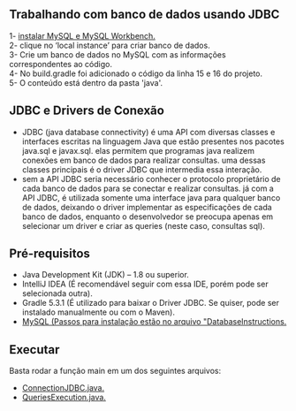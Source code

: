  ## Trabalhando com banco de dados usando JDBC
1- <a href="https://dev.mysql.com/downloads/workbench/">instalar MySQL e MySQL Workbench.</a> <br>
2- clique no ‘local instance’ para criar banco de dados. <br>
3- Crie um banco de dados no MySQL com as informações correspondentes ao código. <br>
4- No build.gradle foi adicionado o código da linha 15 e 16 do projeto. <br>
5- O conteúdo está dentro da pasta 'java'. <br>

## JDBC e Drivers de Conexão
- JDBC (java database connectivity) é uma API com diversas classes e interfaces escritas na linguagem Java que estão presentes nos pacotes java.sql e javax.sql. elas permitem que programas java realizem conexões em banco de dados para realizar consultas. uma dessas classes principais é o driver JDBC que intermedia essa interação.
- sem a API JDBC seria necessário conhecer o protocolo proprietário de cada banco de dados para se conectar e realizar consultas. já com a API JDBC, é utilizada somente uma interface java para qualquer banco de dados, deixando o driver implementar as especificações de cada banco de dados, enquanto o desenvolvedor se preocupa apenas em selecionar um driver e criar as queries (neste caso, consultas sql).

## Pré-requisitos 
- Java Development Kit (JDK) – 1.8 ou superior.
- IntelliJ IDEA (É recomendável seguir com essa IDE, porém pode ser selecionada outra). <br>
- Gradle 5.3.1 (É utilizado para baixar o Driver JDBC. Se quiser, pode ser instalado manualmente ou com o Maven). <br>
- <a href="https://github.com/danielkv7/jdbc-basico/blob/master/src/main/java/part1/DatabaseInstructions">MySQL (Passos para instalação estão no arquivo "DatabaseInstructions.</a>

## Executar
Basta rodar a função main em um dos seguintes arquivos:
- <a href="https://github.com/danielkv7/jdbc-basico/blob/master/src/main/java/part2/ConnectionJDBC.java">ConnectionJDBC.java.</a> <br>
- <a href="https://github.com/danielkv7/jdbc-basico/blob/master/src/main/java/part3/QueriesExecution.java">QueriesExecution.java.</a> <br>
